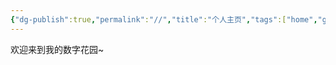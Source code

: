 ```yaml
---
{"dg-publish":true,"permalink":"//","title":"个人主页","tags":["home","gardenEntry"]}
---
```



欢迎来到我的数字花园~
